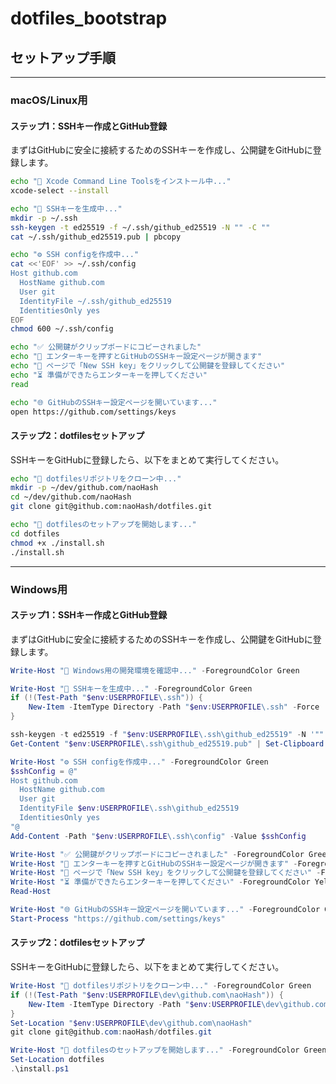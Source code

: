 # dotfiles_bootstrap

## セットアップ手順

---

### macOS/Linux用

#### ステップ1：SSHキー作成とGitHub登録

まずはGitHubに安全に接続するためのSSHキーを作成し、公開鍵をGitHubに登録します。

```sh
echo "🔧 Xcode Command Line Toolsをインストール中..."
xcode-select --install

echo "🔑 SSHキーを生成中..."
mkdir -p ~/.ssh
ssh-keygen -t ed25519 -f ~/.ssh/github_ed25519 -N "" -C ""
cat ~/.ssh/github_ed25519.pub | pbcopy

echo "⚙️ SSH configを作成中..."
cat <<'EOF' >> ~/.ssh/config
Host github.com
  HostName github.com
  User git
  IdentityFile ~/.ssh/github_ed25519
  IdentitiesOnly yes
EOF
chmod 600 ~/.ssh/config

echo "✅ 公開鍵がクリップボードにコピーされました"
echo "🚀 エンターキーを押すとGitHubのSSHキー設定ページが開きます"
echo "📝 ページで「New SSH key」をクリックして公開鍵を登録してください"
echo "⏳ 準備ができたらエンターキーを押してください"
read

echo "🌐 GitHubのSSHキー設定ページを開いています..."
open https://github.com/settings/keys
```

#### ステップ2：dotfilesセットアップ

SSHキーをGitHubに登録したら、以下をまとめて実行してください。

```sh
echo "📁 dotfilesリポジトリをクローン中..."
mkdir -p ~/dev/github.com/naoHash
cd ~/dev/github.com/naoHash
git clone git@github.com:naoHash/dotfiles.git

echo "🚀 dotfilesのセットアップを開始します..."
cd dotfiles
chmod +x ./install.sh
./install.sh
```

---

### Windows用

#### ステップ1：SSHキー作成とGitHub登録

まずはGitHubに安全に接続するためのSSHキーを作成し、公開鍵をGitHubに登録します。

```powershell
Write-Host "🔧 Windows用の開発環境を確認中..." -ForegroundColor Green

Write-Host "🔑 SSHキーを生成中..." -ForegroundColor Green
if (!(Test-Path "$env:USERPROFILE\.ssh")) {
    New-Item -ItemType Directory -Path "$env:USERPROFILE\.ssh" -Force
}

ssh-keygen -t ed25519 -f "$env:USERPROFILE\.ssh\github_ed25519" -N '""' -C '""'
Get-Content "$env:USERPROFILE\.ssh\github_ed25519.pub" | Set-Clipboard

Write-Host "⚙️ SSH configを作成中..." -ForegroundColor Green
$sshConfig = @"
Host github.com
  HostName github.com
  User git
  IdentityFile $env:USERPROFILE\.ssh\github_ed25519
  IdentitiesOnly yes
"@
Add-Content -Path "$env:USERPROFILE\.ssh\config" -Value $sshConfig

Write-Host "✅ 公開鍵がクリップボードにコピーされました" -ForegroundColor Green
Write-Host "🚀 エンターキーを押すとGitHubのSSHキー設定ページが開きます" -ForegroundColor Green
Write-Host "📝 ページで「New SSH key」をクリックして公開鍵を登録してください" -ForegroundColor Green
Write-Host "⏳ 準備ができたらエンターキーを押してください" -ForegroundColor Yellow
Read-Host

Write-Host "🌐 GitHubのSSHキー設定ページを開いています..." -ForegroundColor Green
Start-Process "https://github.com/settings/keys"
```

#### ステップ2：dotfilesセットアップ

SSHキーをGitHubに登録したら、以下をまとめて実行してください。

```powershell
Write-Host "📁 dotfilesリポジトリをクローン中..." -ForegroundColor Green
if (!(Test-Path "$env:USERPROFILE\dev\github.com\naoHash")) {
    New-Item -ItemType Directory -Path "$env:USERPROFILE\dev\github.com\naoHash" -Force
}
Set-Location "$env:USERPROFILE\dev\github.com\naoHash"
git clone git@github.com:naoHash/dotfiles.git

Write-Host "🚀 dotfilesのセットアップを開始します..." -ForegroundColor Green
Set-Location dotfiles
.\install.ps1
```

